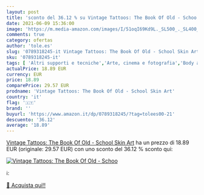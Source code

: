 ```yaml
---
layout: post
title: 'sconto del 36.12 % su Vintage Tattoos: The Book Of Old - Schoo  '
date: 2021-06-09 15:36:00
image: 'https://m.media-amazon.com/images/I/51oqI69Kd9L._SL500_._SL400_.jpg'
comments: true
category: ofertas
author: 'tole.es'
slug: '0789318245-it Vintage Tattoos: The Book Of Old - School Skin Art'
sku: '0789318245-it'
tags: [ 'Altri supporti e tecniche','Arte, cinema e fotografia','Body art e tatuaggi','Design commerciale','Design e arti decorative','Design e grafica','Libri','Moda e Design','Società e scienze sociali','Sociologia', ]
actualPrice: 18.89 EUR
currency: EUR
price: 18.89
comparePrice: 29.57 EUR
prodname: 'Vintage Tattoos: The Book Of Old - School Skin Art'
country: 'it'
flag: '🇮🇹'
brand: ''
buyurl: 'https://www.amazon.it/dp/0789318245/?tag=tolees00-21'
descuento: '36.12'
average: '18.89'
---
```


[Vintage Tattoos: The Book Of Old - School Skin Art](https://www.amazon.it/dp/0789318245/?tag=tolees00-21) ha un prezzo di 18.89 EUR (originale: 29.57 EUR) con uno sconto del 36.12 % sconto qui:

[![Vintage Tattoos: The Book Of Old - Schoo](https://m.media-amazon.com/images/I/51oqI69Kd9L._SL500_._SL400_.jpg)](https://www.amazon.it/dp/0789318245/?tag=tolees00-21)

ℹ️:


[🛒 Acquista qui!!](https://www.amazon.it/dp/0789318245/?tag=tolees00-21)
